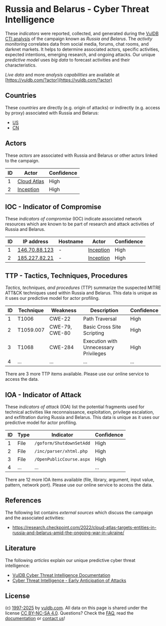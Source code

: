 # Russia and Belarus - Cyber Threat Intelligence

These _indicators_ were reported, collected, and generated during the [VulDB CTI analysis](https://vuldb.com/?kb.cti) of the campaign known as _Russia and Belarus_. The _activity monitoring_ correlates data from social media, forums, chat rooms, and darknet markets. It helps to determine associated actors, specific activities, expected intentions, emerging research, and ongoing attacks. Our unique _predictive model_ uses _big data_ to forecast activities and their characteristics.

_Live data_ and more _analysis capabilities_ are available at [https://vuldb.com/?actor](https://vuldb.com/?actor)

## Countries

These _countries_ are directly (e.g. origin of attacks) or indirectly (e.g. access by proxy) associated with Russia and Belarus:

* [US](https://vuldb.com/?country.us)
* [CN](https://vuldb.com/?country.cn)

## Actors

These _actors_ are associated with Russia and Belarus or other actors linked to the campaign.

ID | Actor | Confidence
-- | ----- | ----------
1 | [Cloud Atlas](https://vuldb.com/?actor.cloud_atlas) | High
2 | [Inception](https://vuldb.com/?actor.inception) | High

## IOC - Indicator of Compromise

These _indicators of compromise_ (IOC) indicate associated network resources which are known to be part of research and attack activities of Russia and Belarus.

ID | IP address | Hostname | Actor | Confidence
-- | ---------- | -------- | ----- | ----------
1 | [146.70.88.123](https://vuldb.com/?ip.146.70.88.123) | - | [Inception](https://vuldb.com/?actor.inception) | High
2 | [185.227.82.21](https://vuldb.com/?ip.185.227.82.21) | - | [Inception](https://vuldb.com/?actor.inception) | High

## TTP - Tactics, Techniques, Procedures

_Tactics, techniques, and procedures_ (TTP) summarize the suspected MITRE ATT&CK techniques used within Russia and Belarus. This data is unique as it uses our predictive model for actor profiling.

ID | Technique | Weakness | Description | Confidence
-- | --------- | -------- | ----------- | ----------
1 | T1006 | CWE-22 | Path Traversal | High
2 | T1059.007 | CWE-79, CWE-80 | Basic Cross Site Scripting | High
3 | T1068 | CWE-284 | Execution with Unnecessary Privileges | High
4 | ... | ... | ... | ...

There are 3 more TTP items available. Please use our online service to access the data.

## IOA - Indicator of Attack

These _indicators of attack_ (IOA) list the potential fragments used for technical activities like reconnaissance, exploitation, privilege escalation, and exfiltration during Russia and Belarus. This data is unique as it uses our predictive model for actor profiling.

ID | Type | Indicator | Confidence
-- | ---- | --------- | ----------
1 | File | `/goform/ShutdownSetAdd` | High
2 | File | `/inc/parser/xhtml.php` | High
3 | File | `/OpenPublicCourse.aspx` | High
4 | ... | ... | ...

There are 12 more IOA items available (file, library, argument, input value, pattern, network port). Please use our online service to access the data.

## References

The following list contains _external sources_ which discuss the campaign and the associated activities:

* https://research.checkpoint.com/2022/cloud-atlas-targets-entities-in-russia-and-belarus-amid-the-ongoing-war-in-ukraine/

## Literature

The following _articles_ explain our unique predictive cyber threat intelligence:

* [VulDB Cyber Threat Intelligence Documentation](https://vuldb.com/?kb.cti)
* [Cyber Threat Intelligence - Early Anticipation of Attacks](https://www.scip.ch/en/?labs.20201022)

## License

(c) [1997-2025](https://vuldb.com/?kb.changelog) by [vuldb.com](https://vuldb.com/?kb.about). All data on this page is shared under the license [CC BY-NC-SA 4.0](https://creativecommons.org/licenses/by-nc-sa/4.0/). Questions? Check the [FAQ](https://vuldb.com/?kb.faq), read the [documentation](https://vuldb.com/?kb) or [contact us](https://vuldb.com/?contact)!
